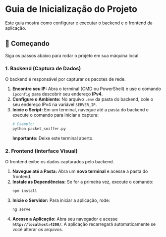 # Guia de Inicialização do Projeto

Este guia mostra como configurar e executar o backend e o frontend da aplicação.

## 🚀 Começando

Siga os passos abaixo para rodar o projeto em sua máquina local.

### 1\. Backend (Captura de Dados)

O backend é responsável por capturar os pacotes de rede.

1.  **Encontre seu IP:** Abra o terminal (CMD ou PowerShell) e use o comando `ipconfig` para descobrir seu endereço **IPv4**.
2.  **Configure o Ambiente:** No arquivo `.env` da pasta do backend, cole o seu endereço IPv4 na variável `SERVER_IP`.
3.  **Inicie o Script:** Em um terminal, navegue até a pasta do backend e execute o comando para iniciar a captura:
    ```bash
    # Exemplo:
    python packet_sniffer.py
    ```
    **Importante:** Deixe este terminal aberto.

### 2\. Frontend (Interface Visual)

O frontend exibe os dados capturados pelo backend.

1.  **Navegue até a Pasta:** Abra um **novo terminal** e acesse a pasta do frontend.
2.  **Instale as Dependências:** Se for a primeira vez, execute o comando:
    ```bash
    npm install
    ```
3.  **Inicie o Servidor:** Para iniciar a aplicação, rode:
    ```bash
    ng serve
    ```
4.  **Acesse a Aplicação:** Abra seu navegador e acesse **`http://localhost:4200/`**. A aplicação recarregará automaticamente se você alterar os arquivos.
